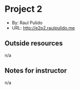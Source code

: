 # Project 2
+ By: Raul Pulido
+ URL: <http://e2p2.raulpulido.me>

## Outside resources
n/a


## Notes for instructor
n/a

